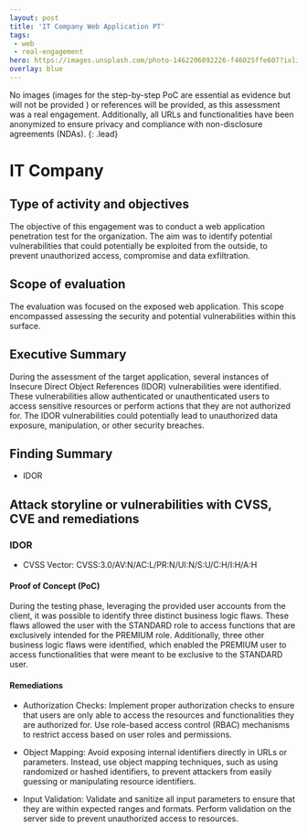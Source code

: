 ```yaml
---
layout: post
title: 'IT Company Web Application PT'
tags:
 - web
 - real-engagement
hero: https://images.unsplash.com/photo-1462206092226-f46025ffe607?ixlib=rb-4.0.3&ixid=M3wxMjA3fDB8MHxwaG90by1wYWdlfHx8fGVufDB8fHx8fA%3D%3D&auto=format&fit=crop&w=1474&q=80
overlay: blue
---
```


No images (images for the step-by-step PoC are essential as evidence but will not be provided
) or references will be provided, as this assessment was a real engagement. Additionally, all URLs and functionalities have been anonymized to ensure privacy and compliance with non-disclosure agreements (NDAs). {: .lead} <!--break-->

# IT Company

## Type of activity and objectives
The objective of this engagement was to conduct a web application penetration test for the organization. The aim was to identify potential vulnerabilities that could potentially be exploited from the outside, to prevent unauthorized access, compromise and data exfiltration.
## Scope of evaluation
The evaluation was focused on the exposed web application. This scope encompassed assessing the security and potential vulnerabilities within this surface.
## Executive Summary 
During the assessment of the target application, several instances of Insecure Direct Object References (IDOR) vulnerabilities were identified. These vulnerabilities allow authenticated or unauthenticated users to access sensitive resources or perform actions that they are not authorized for. The IDOR vulnerabilities could potentially lead to unauthorized data exposure, manipulation, or other security breaches.
## Finding Summary
- IDOR
## Attack storyline or vulnerabilities with CVSS, CVE and remediations
### IDOR
- CVSS Vector: CVSS:3.0/AV:N/AC:L/PR:N/UI:N/S:U/C:H/I:H/A:H
#### Proof of Concept (PoC)
During the testing phase, leveraging the provided user accounts from the client, it was possible to identify three distinct business logic flaws. These flaws allowed the user with the STANDARD role to access functions that are exclusively intended for the PREMIUM role. Additionally, three other business logic flaws were identified, which enabled the PREMIUM user to access functionalities that were meant to be exclusive to the STANDARD user.
#### Remediations
- Authorization Checks: Implement proper authorization checks to ensure that users are only able to access the resources and functionalities they are authorized for. Use role-based access control (RBAC) mechanisms to restrict access based on user roles and permissions.

- Object Mapping: Avoid exposing internal identifiers directly in URLs or parameters. Instead, use object mapping techniques, such as using randomized or hashed identifiers, to prevent attackers from easily guessing or manipulating resource identifiers.

- Input Validation: Validate and sanitize all input parameters to ensure that they are within expected ranges and formats. Perform validation on the server side to prevent unauthorized access to resources.
